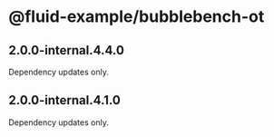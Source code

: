 # @fluid-example/bubblebench-ot

## 2.0.0-internal.4.4.0

Dependency updates only.

## 2.0.0-internal.4.1.0

Dependency updates only.

